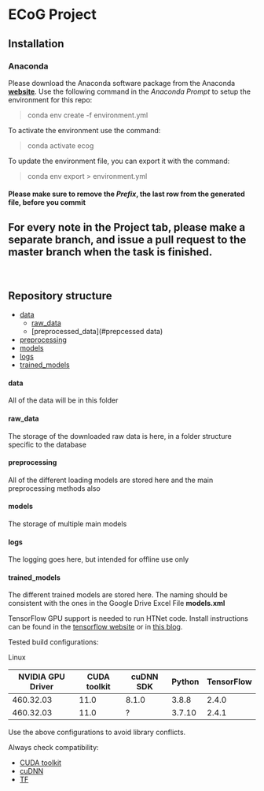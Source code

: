 # ECoG Project
## Installation 
### Anaconda 
Please download the Anaconda software package from the Anaconda **[website](https://www.anaconda.com/products/individual#windows)**.
Use the following command in the *Anaconda Prompt* to setup the environment for this repo: 
> conda env create -f environment.yml

To activate the environment use the command:
> conda activate ecog 


To update the environment file, you can export it with the command: 

> conda env export > environment.yml

#### Please make sure to remove the <i>Prefix</i>, the last row from the generated file, before you commit 

##                                                                  
## For every note in the Project tab, please make a separate branch, and issue a pull request to the master branch when the task is finished.
<br>

## Repository structure 

 - [data](#data)
	 - [raw_data](#raw_data)
	 - [preprocessed_data](#prepcessed data)
 - [preprocessing](#preprocessing)
 - [models](#models)
 - [logs](#logs)
 - [trained_models](#trained_models)
 
 <a name="data"> </a>
 #### data
 All of the data will be in this folder
 <a name="raw_data"> </a>
 #### raw_data
 The storage of the downloaded raw data is here, in a folder structure specific to the database
 <a name="preprocessing"> </a>
 #### preprocessing
 All of the different loading models are stored here and the main preprocessing methods also

 <a name="models"> </a>
 #### models
 The storage of multiple main models 
 <a name="logs"> </a>
 #### logs
 The logging goes here, but intended for offline use only 
 <a name="trained_models"> </a>
 #### trained_models
 The different trained models are stored here. The naming should be consistent with the ones in the Google Drive Excel File **models.xml**


TensorFlow GPU support is needed to run HTNet code. Install instructions can be found in the [tensorflow website](https://www.tensorflow.org/install/gpu) or in [this blog](https://medium.com/analytics-vidhya/install-cuda-11-2-cudnn-8-1-0-and-python-3-9-on-rtx3090-for-deep-learning-fcf96c95f7a1).

Tested build configurations:

Linux

| NVIDIA GPU Driver | CUDA toolkit | cuDNN SDK | Python | TensorFlow |
| ------------- | ------------- | ------------- | ------------- | ------------- |
| 460.32.03 | 11.0 | 8.1.0 | 3.8.8 | 2.4.0 |
| 460.32.03 | 11.0 | ? | 3.7.10 | 2.4.1 |

Use the above configurations to avoid library conflicts.

Always check compatibility:

- [CUDA toolkit](https://docs.nvidia.com/deploy/cuda-compatibility/index.html)
- [cuDNN](https://docs.nvidia.com/deeplearning/cudnn/support-matrix/index.html)
- [TF](https://www.tensorflow.org/install/source#gpu)
